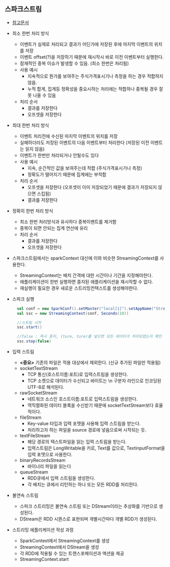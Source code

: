 ## 스파크스트림

- [참고문서](http://spark.apache.org/docs/2.3.2/streaming-programming-guide.html)
- 최소 한번 처리 방식
  - 이벤트가 실제로 처리되고 결과가 어딘가에 저장된 후에 마지막 이벤트의 위치를 저장
  - 이벤트 offset(?)을 저장하기 때문에 재시작시 바로 이전 이벤트부터 실행한다.
  - 잠재적인 중복 이슈가 발생할 수 있음. (최소 한번은 처리됨)
  - 사용 예시
    - 지속적으로 뭔가를 보여주는 주식가격표시기나 측정을 하는 경우 적합하지 않음.
    - 누적 합계, 집계등 정확성을 중요시하는 처리에는 적합하나 중복될 경우 잘못 나올 수 있음
  - 처리 순서
    - 결과를 저장한다
    - 오프셋을 저장한다
- 최대 한번 처리 방식
  - 이벤트 처리전에 수신된 마지막 이벤트의 위치를 저장
  - 실패하더라도 저장된 이벤트의 다음 이벤트부터 처리한다 (저장된 이전 이벤트는 읽지 않음)
  - 이벤트가 한번만 처리되거나 안될수도 있다
  - 사용 예시
    - 지속, 순간적인 값을 보여주는데 적합 (주식가격표시기나 측정)
    - 정확도가 떨어지기 때문에 집계에는 부적합
  - 처리 순서
    - 오프셋을 저장한다 (오프셋이 이미 저장되었기 때문에 결과가 저장되지 않으면 스킵됨)
    - 결과를 저장한다
- 정확히 한번 처리 방식
  - 최소 한번 처리방식과 유사하다 중복이벤트를 제거함
  - 중복이 되면 안되는 집계 연산에 유리
  - 처리 순서
    - 결과를 저장한다
    - 오프셋을 저장한다
- 스파크스트림에서는 sparkContext 대신에 이와 비슷한 StreamingContext를 사용한다.
  - StreamingContext는 배치 간격에 대한 시간이나 기간을 지정해야한다.
  - 애플리케이션이 한번 실행하면 중지된 애플리케이션을 재시작할 수 없다.
  - 재실행이 필요한 경우 새로운 스트리밍컨텍스트를 생성해야한다.



- 스파크 실행

  ```scala
    val conf = new SparkConf().setMaster("local[1]").setAppName("StreamBasicV1")
    val ssc = new StreamingContext(conf, Seconds(10))
  
    //스트림 시작
    ssc.start()
  
    //false : 즉시 중지, (ture, ture)를 넣으면 모든 데이터가 처리되었는지 확인
    ssc.stop(false)
  ```



- 입력 스트림
  - **<중요>** 기존의 파일은 적용 대상에서 제외한다. (신규 추가된 파일만 적용됨)
  - socketTextStream
    - TCP 통신(호스트이름:포트)로 입력스트림을 생성한다.
    - TCP 소켓으로 데이터가 수신되고 바이트는 \n 구분자 라인으로 인코딩된 UTF-8로 해석된다.
  - rawSocketStream
    - 네트워크 소스인 호스트이름:포트로 입력스트림을 생성한다.
    - 역직렬화된 데이터 블록을 수신받기 때문에 socketTextStream보다 효율적이다.
  - fileStream
    - Key-value 타입과 입력 포맷을 사용해 입력 스트림을 받는다.
    - 처리하고자 하는 파일을 source 경로에 넣음으로써 시작되는 듯.
  - textFileStream
    - 해당 경로의 텍스트파일을 읽는 입력 스트림을 받는다.
    - 입력스트림은 LongWritable을 키로, Text를 값으로, TextinputFormat을 입력 포맷으로 사용한다.
  - binaryRecordsStream
    - 바이너리 파일을 읽는다
  - queueStream
    - RDD큐에서 입력 스트림을 생성한다.
    - 각 배치는 큐에서 리턴하는 하나 또는 모든 RDD를 처리한다.



- 불연속 스트림
  - 스파크 스트리밍은 불연속 스트림 또는 DStream이라는 추상화를 기반으로 생성된다.
  - DStream은 RDD 시퀀스로 표현되며 개별시간마다 개별 RDD가 생성된다.



- 스트리밍 에플리케이션 작성 과정
  - SparkContext에서 StreamingContext를 생성
  - StreamingContext에서 DStream을 생성
  - 각 RDD에 적용될 수 있는 트랜스포메이션과 액션을 제공
  - StreamingContext.start
